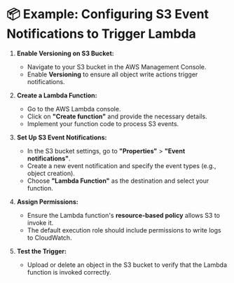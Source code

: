 # 📦 **Example: Configuring S3 Event Notifications to Trigger Lambda**

1. **Enable Versioning on S3 Bucket:**

   - Navigate to your S3 bucket in the AWS Management Console.
   - Enable **Versioning** to ensure all object write actions trigger notifications.

2. **Create a Lambda Function:**

   - Go to the AWS Lambda console.
   - Click on **"Create function"** and provide the necessary details.
   - Implement your function code to process S3 events.

3. **Set Up S3 Event Notifications:**

   - In the S3 bucket settings, go to **"Properties"** > **"Event notifications"**.
   - Create a new event notification and specify the event types (e.g., object creation).
   - Choose **"Lambda Function"** as the destination and select your function.

4. **Assign Permissions:**

   - Ensure the Lambda function's **resource-based policy** allows S3 to invoke it.
   - The default execution role should include permissions to write logs to CloudWatch.

5. **Test the Trigger:**

   - Upload or delete an object in the S3 bucket to verify that the Lambda function is invoked correctly.
